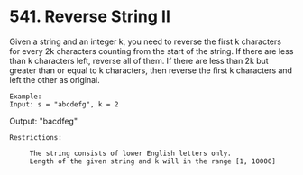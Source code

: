 # 541. Reverse String II

Given a string and an integer k, you need to reverse the first k characters for every 2k
    characters counting from the start of the string. If there are less than k characters left,
    reverse all of them. If there are less than 2k but greater than or equal to k characters, then
    reverse the first k characters and left the other as original.
    

    Example:
    Input: s = "abcdefg", k = 2
Output: "bacdfeg"

    

    Restrictions: 
    
         The string consists of lower English letters only.
         Length of the given string and k will in the range [1, 10000]